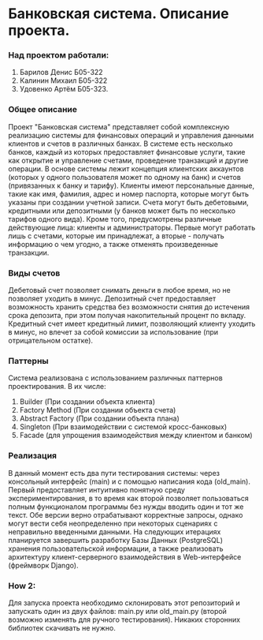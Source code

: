 # Банковская система. Описание проекта.

### Над проектом работали:
1.	Барилов Денис Б05-322
2.	Калинин Михаил Б05-322
3.	Удовенко Артём Б05-323.

### Общее описание
Проект "Банковская система" представляет собой комплексную реализацию системы для финансовых операций и управления данными клиентов и счетов в различных банках. В системе есть несколько банков, каждый из которых предоставляет финансовые услуги, такие как открытие и управление счетами, проведение транзакций и другие операции.
В основе системы лежит концепция клиентских аккаунтов (которых у одного пользователя может по одному на банк) и счетов (привязанных к банку и тарифу). Клиенты имеют персональные данные, такие как имя, фамилия, адрес и номер паспорта, которые могут быть указаны при создании учетной записи. Счета могут быть дебетовыми, кредитными или депозитными (у банков может быть по несколько тарифов одного вида).
Кроме того, предусмотрены различные действующие лица: клиенты и администраторы. Первые могут работать лишь с счетами, которые им принадлежат, а вторые - получать информацию о чем угодно, а также отменять произведенные транзакции.

### Виды счетов
Дебетовый счет позволяет снимать деньги в любое время, но не позволяет уходить в минус. Депозитный счет предоставляет возможность хранить средства без возможности снятия до истечения срока депозита, при этом получая накопительный процент по вкладу. Кредитный счет имеет кредитный лимит, позволяющий клиенту уходить в минус, но влечет за собой комиссии за использование (при отрицательном остатке).

### Паттерны
Система реализована с использованием различных паттернов проектирования. В их числе:
1.	Builder (При создании объекта клиента)
2.	Factory Method (При создании объекта счета)
3.	Abstract Factory (При создании объекта плана)
4.	Singleton (При взаимодействии с системой кросс-банковых)
5.	Facade (для упрощения взаимодействия между клиентом и банком)

### Реализация
В данный момент есть два пути тестирования системы: через консольный интерфейс (main) и с помощью написания кода (old_main). Первый предоставляет интуитивно понятную среду экспериментирования, в то время как второй позволяет пользоваться полным функционалом программы без нужды вводить один и тот же текст. Обе версии верно отрабатывают корректные запросы, однако могут вести себя неопределенно при некоторых сценариях с неправильно введенными данными. На следующих итерациях планируется завершить разработку Базы Данных (PostgreSQL) хранения пользовательской информации, а также реализовать архитектуру клиент-серверного взаимодействия в Web-интерфейсе (фреймворк Django).

### How 2:
Для запуска проекта необходимо склонировать этот репозиторий и запускать один из двух файлов: main.py или old_main.py (второй возможно изменять для ручного тестирования). Никаких сторонних библиотек скачивать не нужно.
